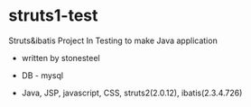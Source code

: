 # struts1-test

Struts&ibatis Project In Testing to make Java application

* written by stonesteel

* DB - mysql


* Java, JSP, javascript, CSS, struts2(2.0.12), ibatis(2.3.4.726)
